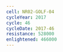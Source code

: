 ```yaml
---
cell: NR02-GOLF-04
cycleYear: 2017
cycle: 46
cycleDate: 2017-46
resistance: 528000
enlightened: 466000 
---
```

      